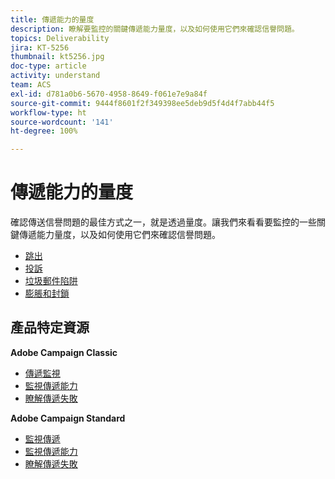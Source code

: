 ```yaml
---
title: 傳遞能力的量度
description: 瞭解要監控的關鍵傳遞能力量度，以及如何使用它們來確認信譽問題。
topics: Deliverability
jira: KT-5256
thumbnail: kt5256.jpg
doc-type: article
activity: understand
team: ACS
exl-id: d781a0b6-5670-4958-8649-f061e7e9a84f
source-git-commit: 9444f8601f2f349398ee5deb9d5f4d4f7abb44f5
workflow-type: ht
source-wordcount: '141'
ht-degree: 100%

---
```


# 傳遞能力的量度

確認傳送信譽問題的最佳方式之一，就是透過量度。讓我們來看看要監控的一些關鍵傳遞能力量度，以及如何使用它們來確認信譽問題。

* [跳出](/help/metrics/bounces.md)
* [投訴](/help/metrics/complaints.md)
* [垃圾郵件陷阱](/help/metrics/spam-traps.md)
* [膨脹和封鎖](/help/metrics/bulking-and-blocking.md)

## 產品特定資源

**Adobe Campaign Classic**

* [傳遞監視](https://experienceleague.adobe.com/docs/campaign-classic/using/sending-messages/monitoring-deliveries/about-delivery-monitoring.html?lang=zh-Hant)
* [監視傳遞能力](https://experienceleague.adobe.com/docs/campaign-classic/using/sending-messages/deliverability-management/monitoring-deliverability.html?lang=zh-Hant)
* [瞭解傳遞失敗](https://experienceleague.adobe.com/docs/campaign-classic/using/sending-messages/monitoring-deliveries/understanding-delivery-failures.html?lang=zh-Hant)

**Adobe Campaign Standard**

* [監視傳遞](https://experienceleague.adobe.com/docs/campaign-standard/using/testing-and-sending/monitoring-messages/monitoring-a-delivery.html?lang=zh-Hant)
* [監視傳遞能力](https://experienceleague.adobe.com/docs/campaign-standard/using/testing-and-sending/managing-deliverability/monitor-deliverability.html?lang=zh-Hant#testing-and-sending)
* [瞭解傳遞失敗](https://experienceleague.adobe.com/docs/campaign-standard/using/testing-and-sending/monitoring-messages/understanding-delivery-failures.html?lang=zh-Hant)

